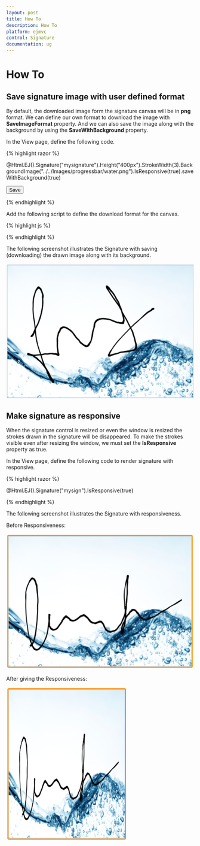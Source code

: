 ```yaml
---
layout: post
title: How To
description: How To
platform: ejmvc
control: Signature
documentation: ug
---
```


# How To

## Save signature image with user defined format

By default, the downloaded image form the signature canvas will be in **png** format. We can define our own format to download the image with **SaveImageFormat** property. And we can also save the image along with the background by using the **SaveWithBackground** property.

In the View page, define the following code.

{% highlight razor %}

@Html.EJ().Signature("mysignature").Height("400px").StrokeWidth(3).BackgroundImage("../../Images/progressbar/water.png").IsResponsive(true).saveWithBackground(true)

<a id="download">
    <input id="signsave" class="e-btn" type="button" value="Save" />
 </a> 

{% endhighlight %}

Add the following script to define the download format for the canvas.

{% highlight js %}

<script type="text/javascript">
        $(function () {
            
            $("#signsave").ejButton({
                size: "normal",
                showRoundedCorner: true,
            });
            var client = document.getElementById('download');
            if (client.addEventListener)
                client.addEventListener('click', downloadClient, false);
            else
                client.attachEvent('onclick', downloadClient, false);

            function downloadClient(e) {
                var sign = $("signature").ejSignature("instance");
                sign.option("saveImageFormat", "jpg")                   // set the save image format dynamically
                this.download = "Signature." + sign.model.saveImageFormat + "";
                var div = $("signature");
                var canvas = div["children"]()[0];
                this.href = canvas.toDataURL("image/" + sign.model.saveImageFormat + "", 1.0);
            }
        });

    </script>

{% endhighlight %}


The following screenshot illustrates the Signature with saving (downloading) the drawn image along with its background.

![](how_to_images\savesignatureimagewithuserdefinedformat_img1.png)

## Make signature as responsive

When the signature control is resized or even the window is resized the strokes drawn in the signature will be disappeared. To make the strokes visible even after resizing the window, we must set the **IsResponsive** property as true.

In the View page, define the following code to render signature with responsive.

{% highlight razor %}

  @Html.EJ().Signature("mysign").IsResponsive(true)

{% endhighlight %}


The following screenshot illustrates the Signature with responsiveness.

Before Responsiveness:

![](how_to_images\makesignatureasresponsive_img1.png)

After giving the Responsiveness:

![](how_to_images\makesignatureasresponsive_img2.png)

